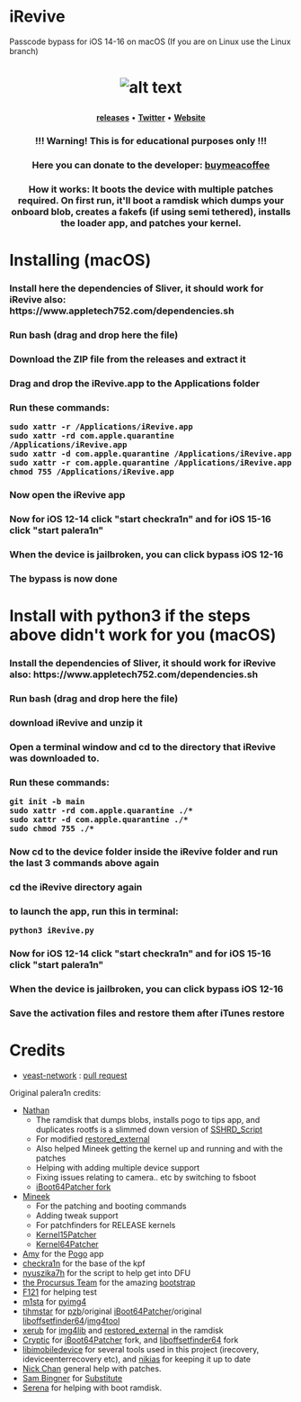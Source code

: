 # iRevive
Passcode bypass for iOS 14-16 on macOS (If you are on Linux use the Linux branch)
<h1 align="center">


![alt text](https://github.com/Hackt1vator/iRevive/blob/main/demoing.png)

</h1>
<p align="center">
    <strong><a href="https://github.com/Hackt1vator/iRevive/releases/">releases</a></strong>
    •
    <strong><a href="https://twitter.com/hackt1vator">Twitter</a></strong>
    •
    <strong><a   href="https://hackt1vator.github.io">Website</a></strong>
<h3 align="center">!!! Warning! This is for educational purposes only !!!</h3>
<h3 align="center">Here you can donate to the developer: <strong><a href="https://www.buymeacoffee.com/Hacktivator">buymeacoffee</a></strong></h3>
<h3 align="center">How it works: It boots the device with multiple patches required. On first run, it'll boot a ramdisk which dumps your onboard blob, creates a fakefs (if using semi tethered), installs the loader app, and patches your kernel. </h3>

# Installing (macOS)

<h3 align"center">Install here the dependencies of Sliver, it should work for iRevive also: https://www.appletech752.com/dependencies.sh
<h3 align"center">Run bash (drag and drop here the file)
<h3 align"center"><h3 align"center"><h3 align"center"><h3 align"center"><h3 align"center"><h3 align"center"><h3 align"center"><h3 align"center">Download the ZIP file from the releases and extract it
<h3 align"center"><h3 align"center"><h3 align"center"><h3 align"center"><h3 align"center"><h3 align"center"><h3 align"center">Drag and drop the iRevive.app to the Applications folder
<h3 align"center"><h3 align"center"><h3 align"center"><h3 align"center"><h3 align"center"><h3 align"center">Run these commands:

```
sudo xattr -r /Applications/iRevive.app
sudo xattr -rd com.apple.quarantine /Applications/iRevive.app
sudo xattr -d com.apple.quarantine /Applications/iRevive.app
sudo xattr -r com.apple.quarantine /Applications/iRevive.app
chmod 755 /Applications/iRevive.app
```

<h3 align"center">Now open the iRevive app
<h3 align"center">Now for iOS 12-14 click "start checkra1n" and for iOS 15-16 click "start palera1n"
<h3 align"center">When the device is jailbroken, you can click bypass iOS 12-16 
<h3 align"center">The bypass is now done


# Install with python3 if the steps above didn't work for you (macOS)

<h3 align"center">Install the dependencies of Sliver, it should work for iRevive also: https://www.appletech752.com/dependencies.sh
<h3 align"center">Run bash (drag and drop here the file)
<h3 align"center">download iRevive and unzip it
<h3 align"center">Open a terminal window and cd to the directory that iRevive was downloaded to.
<h3 align"center">Run these commands:

```
git init -b main
sudo xattr -rd com.apple.quarantine ./*
sudo xattr -d com.apple.quarantine ./*
sudo chmod 755 ./*
```

<h3 align"center">Now cd to the device folder inside the iRevive folder and run the last 3 commands above again
<h3 align"center">cd the iRevive directory again
<h3 align"center">to launch the app, run this in terminal:

`python3 iRevive.py`

<h3 align"center">Now for iOS 12-14 click "start checkra1n" and for iOS 15-16 click "start palera1n"
<h3 align"center">When the device is jailbroken, you can click bypass iOS 12-16 
<h3 align"center">Save the activation files and restore them after iTunes restore




# Credits

- [veast-network](https://github.com/veast-network)
: [pull request](https://github.com/Hackt1vator/iRevive/pull/3/files)

Original palera1n credits:
- [Nathan](https://github.com/verygenericname)
    - The ramdisk that dumps blobs, installs pogo to tips app, and duplicates rootfs is a slimmed down version of [SSHRD_Script](https://github.com/verygenericname/SSHRD_Script)
    - For modified [restored_external](https://github.com/verygenericname/sshrd_SSHRD_Script)
    - Also helped Mineek getting the kernel up and running and with the patches
    - Helping with adding multiple device support
    - Fixing issues relating to camera.. etc by switching to fsboot
    - [iBoot64Patcher fork](https://github.com/verygenericname/iBoot64Patcher)
- [Mineek](https://github.com/mineek)
    - For the patching and booting commands
    - Adding tweak support
    - For patchfinders for RELEASE kernels
    - [Kernel15Patcher](https://github.com/mineek/PongoOS/tree/iOS15/checkra1n/Kernel15Patcher)
    - [Kernel64Patcher](https://github.com/mineek/Kernel64Patcher)
- [Amy](https://github.com/elihwyma) for the [Pogo](https://github.com/elihwyma/Pogo) app
- [checkra1n](https://github.com/checkra1n) for the base of the kpf
- [nyuszika7h](https://github.com/nyuszika7h) for the script to help get into DFU
- [the Procursus Team](https://github.com/ProcursusTeam) for the amazing [bootstrap](https://github.com/ProcursusTeam/Procursus)
- [F121](https://github.com/F121Live) for helping test
- [m1sta](https://github.com/m1stadev) for [pyimg4](https://github.com/m1stadev/PyIMG4)
- [tihmstar](https://github.com/tihmstar) for [pzb](https://github.com/tihmstar/partialZipBrowser)/original [iBoot64Patcher](https://github.com/tihmstar/iBoot64Patcher)/original [liboffsetfinder64](https://github.com/tihmstar/liboffsetfinder64)/[img4tool](https://github.com/tihmstar/img4tool)
- [xerub](https://github.com/xerub) for [img4lib](https://github.com/xerub/img4lib) and [restored_external](https://github.com/xerub/sshrd) in the ramdisk
- [Cryptic](https://github.com/Cryptiiiic) for [iBoot64Patcher](https://github.com/Cryptiiiic/iBoot64Patcher) fork, and [liboffsetfinder64](https://github.com/Cryptiiiic/liboffsetfinder64) fork
- [libimobiledevice](https://github.com/libimobiledevice) for several tools used in this project (irecovery, ideviceenterrecovery etc), and [nikias](https://github.com/nikias) for keeping it up to date
- [Nick Chan](https://github.com/asdfugil) general help with patches.
- [Sam Bingner](https://github.com/sbingner) for [Substitute](https://github.com/sbingner/substitute)
- [Serena](https://github.com/SerenaKit) for helping with boot ramdisk.
</p>

